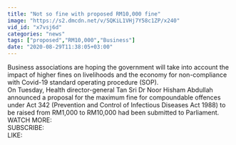 ```yaml
---
title: "Not so fine with proposed RM10,000 fine"
image: "https://s2.dmcdn.net/v/SQKiL1VHj7Y58c1ZP/x240"
vid_id: "x7vsj6d"
categories: "news"
tags: ["proposed","RM10,000","Business"]
date: "2020-08-29T11:38:05+03:00"
---
```

Business associations are hoping the government will take into account the impact of higher fines on livelihoods and the economy for non-compliance with Covid-19 standard operating procedure (SOP).  <br>On Tuesday, Health director-general Tan Sri Dr Noor Hisham Abdullah announced a proposal for the maximum fine for compoundable offences under Act 342 (Prevention and Control of Infectious Diseases Act 1988) to be raised from RM1,000 to RM10,000 had been submitted to Parliament.  <br>WATCH MORE:   <br>SUBSCRIBE:   <br>LIKE: 
